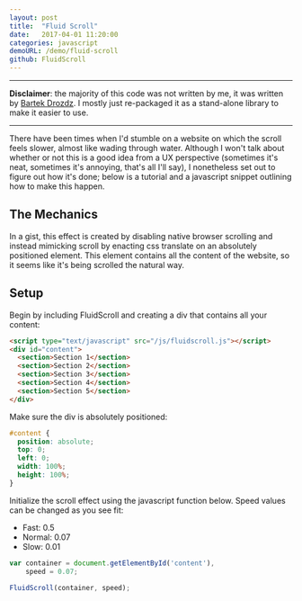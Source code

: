 ```yaml
---
layout: post
title:  "Fluid Scroll"
date:   2017-04-01 11:20:00
categories: javascript
demoURL: /demo/fluid-scroll
github: FluidScroll
---
```


---

**Disclaimer**: the majority of this code was not written by me, it was written by [Bartek Drozdz](http://www.everyday3d.com/blog/index.php/2014/08/18/smooth-scrolling-with-virtualscroll/). I mostly just re-packaged it as a stand-alone library to make it easier to use.

---

There have been times when I'd stumble on a website on which the scroll feels slower, almost like wading through water. Although I won't talk about whether or not this is a good idea from a UX perspective (sometimes it's neat, sometimes it's annoying, that's all I'll say), I nonetheless set out to figure out how it's done; below is a tutorial and a javascript snippet outlining how to make this happen.

## The Mechanics

In a gist, this effect is created by disabling native browser scrolling and instead mimicking scroll by enacting css translate on an absolutely positioned element. This element contains all the content of the website, so it seems like it's being scrolled the natural way.

## Setup

Begin by including FluidScroll and creating a div that contains all your content:

```html
<script type="text/javascript" src="/js/fluidscroll.js"></script>
<div id="content">
  <section>Section 1</section>
  <section>Section 2</section>
  <section>Section 3</section>
  <section>Section 4</section>
  <section>Section 5</section>
</div>
```

Make sure the div is absolutely positioned:

```css
#content {
  position: absolute;
  top: 0;
  left: 0;
  width: 100%;
  height: 100%;
}
```

Initialize the scroll effect using the javascript function below. Speed values can be changed as you see fit:

- Fast: 0.5
- Normal: 0.07
- Slow: 0.01

```javascript
var container = document.getElementById('content'),
    speed = 0.07;

FluidScroll(container, speed);
```
